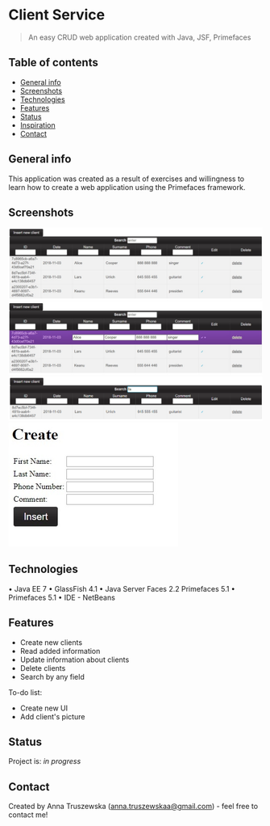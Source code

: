 # Client Service 

> An easy CRUD web application created with Java, JSF, Primefaces

## Table of contents
* [General info](#general-info)
* [Screenshots](#screenshots)
* [Technologies](#technologies)
* [Features](#features)
* [Status](#status)
* [Inspiration](#inspiration)
* [Contact](#contact)

## General info 
This application was created as a result of exercises and willingness to learn how to create a web application using the Primefaces framework.

## Screenshots 
![0](/src/java/screenshots/crud.jpg)
![1](/src/java/screenshots/crud1.jpg) 
![2](/src/java/screenshots/crud2.png) 
![3](/src/java/screenshots/crud3.jpg)

## Technologies 
• Java EE 7
• GlassFish 4.1
• Java Server Faces 2.2 Primefaces 5.1
• Primefaces 5.1
• IDE - NetBeans 

## Features
* Create new clients
* Read added information
* Update information about clients
* Delete clients 
* Search by any field

To-do list:
* Create new UI  
* Add client's picture

## Status
Project is: _in progress_

## Contact
Created by Anna Truszewska (anna.truszewskaa@gmail.com) - feel free to contact me!
